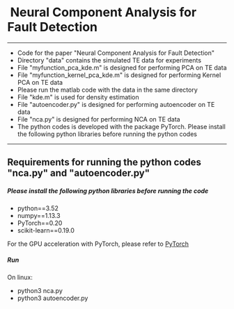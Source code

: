 ﻿﻿﻿﻿# ﻿ Neural Component Analysis for Fault Detection***- Code for the paper "Neural Component Analysis for Fault Detection"- Directory "data" contains the simulated TE data for experiments- File "myfunction\_pca_kde.m" is designed for performing PCA on TE data- File "myfunction\_kernel\_pca_kde.m" is designed for performing Kernel PCA on TE data- Please run the matlab code with the data in the same directory- File "kde.m" is used for density estimation - File "autoencoder.py" is designed for performing autoencoder on TE data- File "nca.py" is designed for performing NCA on TE data- The python codes is developed with the package PyTorch. Please install  the following python libraries before running the python codes*** ## Requirements for running the python codes "nca.py" and "autoencoder.py"#####  Please install the following python libraries before running the code- python==3.52- numpy==1.13.3- PyTorch==0.20- scikit-learn==0.19.0For the GPU acceleration with PyTorch, please refer to [PyTorch](http://pytorch.org/)##### RunOn linux:- python3 nca.py- python3 autoencoder.py